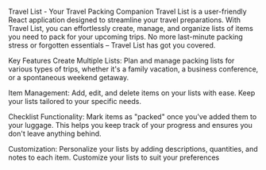 Travel List - Your Travel Packing Companion
Travel List is a user-friendly React application designed to streamline your travel preparations. With Travel List, you can effortlessly create, manage, and organize lists of items you need to pack for your upcoming trips. No more last-minute packing stress or forgotten essentials – Travel List has got you covered.

Key Features
Create Multiple Lists: Plan and manage packing lists for various types of trips, whether it's a family vacation, a business conference, or a spontaneous weekend getaway.

Item Management: Add, edit, and delete items on your lists with ease. Keep your lists tailored to your specific needs.

Checklist Functionality: Mark items as "packed" once you've added them to your luggage. This helps you keep track of your progress and ensures you don't leave anything behind.

Customization: Personalize your lists by adding descriptions, quantities, and notes to each item. Customize your lists to suit your preferences
